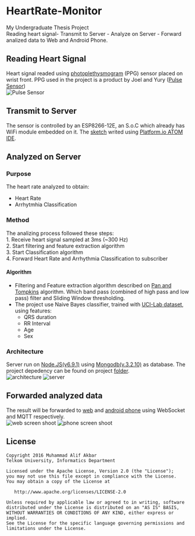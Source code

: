 HeartRate-Monitor
=================

My Undergraduate Thesis Project  
Reading heart signal- Transmit to Server - Analyze on Server - Forward analized data to Web and Android Phone.

Reading Heart Signal
--------------------
Heart signal readed using [photoplethysmogram](https://en.wikipedia.org/wiki/Photoplethysmogram) (PPG) sensor placed on wrist front. PPG used in the project is a product by Joel and Yury ([Pulse Sensor](http://pulsesensor.com/))  
![Pulse Sensor](http://cdn.shopify.com/s/files/1/0100/6632/products/PulseSensorAmpedFinger-web_2.jpg?v=1348514131)

Transmit to Server 
----------------------
The sensor is controlled by an ESP8266-12E, an S.o.C which already has WiFi module embedded on it. The [sketch](https://github.com/alifgiant/HeartRate-Monitor/tree/NewTA/Sensor) writed using [Platform.io ATOM IDE](http://docs.platformio.org/en/stable/ide/atom.html).

Analyzed on Server
------------------
### Purpose
The heart rate analyzed to obtain:  
* Heart Rate
* Arrhytmhia Classification

### Method
The analizing process followed these steps:  
	1. Receive heart signal sampled at 3ms (~300 Hz)  
	2. Start filtering and feature extraction algorithm  
	3. Start Classification algorithm  
	4. Forward Heart Rate and Arrhythmia Classification to subscriber  

#### Algorithm
* Filtering and Feature extraction algorithm described on [Pan and Tompkins](http://www.robots.ox.ac.uk/~gari/teaching/cdt/A3/readings/ECG/Pan+Tompkins.pdf) algorithm. Which band pass (combined of high pass and low pass) filter and Sliding Window thresholding.
* The project use Naive Bayes classifier, trained with [UCI-Lab dataset](https://archive.ics.uci.edu/ml/datasets/Arrhythmia), using features:
	* QRS duration
 	* RR Interval
	* Age
 	* Sex

### Architecture
Server run on [Node.JS(v6.9.1)](https://nodejs.org/en/download/) using [Mongodb(v.3.2.10)](https://www.mongodb.com/) as database. The project depedency can be found on project [folder](https://github.com/alifgiant/HeartRate-Monitor/tree/NewTA/Web).  
![architecture](https://raw.githubusercontent.com/alifgiant/HeartRate-Monitor/NewTA/public/images/architecture.png)
![server](https://raw.githubusercontent.com/alifgiant/HeartRate-Monitor/NewTA/public/images/server_r.png)

Forwarded analyzed data
-----------------------
The result will be forwarded to [web](https://github.com/alifgiant/HeartRate-Monitor/tree/NewTA/Web) and [android phone](https://github.com/alifgiant/HeartRate-Monitor/tree/NewTA/Android/Jantung) using WebSocket and MQTT respectively.  
![web screen shoot](https://raw.githubusercontent.com/alifgiant/HeartRate-Monitor/NewTA/public/images/web.jpg)
![phone screen shoot](https://raw.githubusercontent.com/alifgiant/HeartRate-Monitor/NewTA/public/images/phone.jpg)

License
-------
	Copyright 2016 Muhammad Alif Akbar
	Telkom University, Informatics Department

	Licensed under the Apache License, Version 2.0 (the "License");
	you may not use this file except in compliance with the License.
	You may obtain a copy of the License at

	   http://www.apache.org/licenses/LICENSE-2.0

	Unless required by applicable law or agreed to in writing, software
	distributed under the License is distributed on an "AS IS" BASIS,
	WITHOUT WARRANTIES OR CONDITIONS OF ANY KIND, either express or implied.
	See the License for the specific language governing permissions and
	limitations under the License.